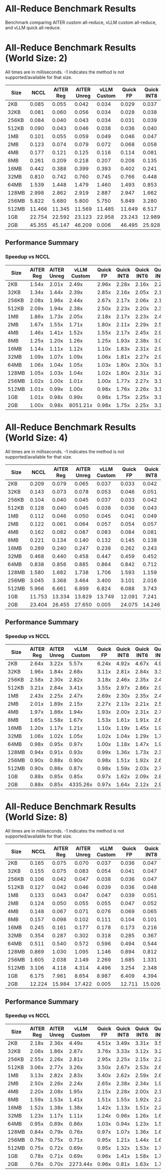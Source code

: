 # All-Reduce Benchmark Results

Benchmark comparing AITER custom all-reduce, vLLM custom all-reduce, and vLLM quick all-reduce.

# All-Reduce Benchmark Results (World Size: 2)

All times are in milliseconds. -1 indicates the method is not supported/available for that size.

| Size | NCCL | AITER Reg | AITER Unreg | vLLM Custom | Quick FP | Quick INT8 | Quick INT6 | Quick INT4 |
|---|---|---|---|---|---|---|---|---|
| 2KB | 0.085 | 0.055 | 0.042 | 0.034 | 0.029 | 0.037 | 0.039 | 0.037 |
| 32KB | 0.081 | 0.060 | 0.056 | 0.034 | 0.028 | 0.038 | 0.039 | 0.038 |
| 256KB | 0.084 | 0.040 | 0.043 | 0.034 | 0.031 | 0.039 | 0.041 | 0.039 |
| 512KB | 0.090 | 0.043 | 0.046 | 0.038 | 0.036 | 0.040 | 0.041 | 0.039 |
| 1MB | 0.101 | 0.055 | 0.059 | 0.049 | 0.046 | 0.047 | 0.046 | 0.042 |
| 2MB | 0.123 | 0.074 | 0.079 | 0.072 | 0.068 | 0.058 | 0.054 | 0.048 |
| 4MB | 0.177 | 0.121 | 0.125 | 0.116 | 0.114 | 0.081 | 0.072 | 0.061 |
| 8MB | 0.261 | 0.209 | 0.218 | 0.207 | 0.208 | 0.135 | 0.110 | 0.087 |
| 16MB | 0.442 | 0.388 | 0.399 | 0.393 | 0.402 | 0.241 | 0.191 | 0.150 |
| 32MB | 0.810 | 0.742 | 0.760 | 0.745 | 0.766 | 0.448 | 0.358 | 0.276 |
| 64MB | 1.539 | 1.448 | 1.479 | 1.460 | 1.493 | 0.853 | 0.670 | 0.494 |
| 128MB | 2.998 | 2.862 | 2.919 | 2.887 | 2.947 | 1.662 | 1.297 | 0.938 |
| 256MB | 5.822 | 5.680 | 5.800 | 5.750 | 5.849 | 3.280 | 2.562 | 1.837 |
| 512MB | 11.466 | 11.345 | 11.569 | 11.485 | 11.649 | 6.517 | 5.083 | 3.629 |
| 1GB | 22.754 | 22.592 | 23.123 | 22.958 | 23.243 | 12.989 | 10.113 | 7.216 |
| 2GB | 45.355 | 45.147 | 46.209 | 0.006 | 46.495 | 25.928 | 20.187 | 14.370 |

## Performance Summary

### Speedup vs NCCL

| Size | AITER Reg | AITER Unreg | vLLM Custom | Quick FP | Quick INT8 | Quick INT6 | Quick INT4 |
|---|---|---|---|---|---|---|---|
| 2KB | 1.54x | 2.01x | 2.49x | 2.96x | 2.28x | 2.16x | 2.27x |
| 32KB | 1.34x | 1.44x | 2.39x | 2.85x | 2.16x | 2.05x | 2.15x |
| 256KB | 2.08x | 1.96x | 2.44x | 2.67x | 2.17x | 2.06x | 2.17x |
| 512KB | 2.09x | 1.94x | 2.38x | 2.50x | 2.23x | 2.20x | 2.31x |
| 1MB | 1.86x | 1.73x | 2.05x | 2.18x | 2.17x | 2.23x | 2.40x |
| 2MB | 1.67x | 1.55x | 1.71x | 1.80x | 2.11x | 2.29x | 2.58x |
| 4MB | 1.46x | 1.41x | 1.52x | 1.55x | 2.17x | 2.45x | 2.91x |
| 8MB | 1.25x | 1.20x | 1.26x | 1.25x | 1.93x | 2.38x | 3.01x |
| 16MB | 1.14x | 1.11x | 1.12x | 1.10x | 1.83x | 2.31x | 2.96x |
| 32MB | 1.09x | 1.07x | 1.09x | 1.06x | 1.81x | 2.27x | 2.94x |
| 64MB | 1.06x | 1.04x | 1.05x | 1.03x | 1.80x | 2.30x | 3.11x |
| 128MB | 1.05x | 1.03x | 1.04x | 1.02x | 1.80x | 2.31x | 3.20x |
| 256MB | 1.02x | 1.00x | 1.01x | 1.00x | 1.77x | 2.27x | 3.17x |
| 512MB | 1.01x | 0.99x | 1.00x | 0.98x | 1.76x | 2.26x | 3.16x |
| 1GB | 1.01x | 0.98x | 0.99x | 0.98x | 1.75x | 2.25x | 3.15x |
| 2GB | 1.00x | 0.98x | 8051.21x | 0.98x | 1.75x | 2.25x | 3.16x |

# All-Reduce Benchmark Results (World Size: 4)

All times are in milliseconds. -1 indicates the method is not supported/available for that size.

| Size | NCCL | AITER Reg | AITER Unreg | vLLM Custom | Quick FP | Quick INT8 | Quick INT6 | Quick INT4 |
|---|---|---|---|---|---|---|---|---|
| 2KB | 0.209 | 0.079 | 0.065 | 0.037 | 0.033 | 0.042 | 0.045 | 0.042 |
| 32KB | 0.143 | 0.073 | 0.078 | 0.053 | 0.046 | 0.051 | 0.050 | 0.042 |
| 256KB | 0.104 | 0.040 | 0.045 | 0.037 | 0.033 | 0.042 | 0.044 | 0.042 |
| 512KB | 0.128 | 0.040 | 0.045 | 0.038 | 0.036 | 0.043 | 0.045 | 0.043 |
| 1MB | 0.112 | 0.046 | 0.050 | 0.045 | 0.041 | 0.049 | 0.048 | 0.045 |
| 2MB | 0.122 | 0.061 | 0.064 | 0.057 | 0.054 | 0.057 | 0.055 | 0.048 |
| 4MB | 0.162 | 0.082 | 0.087 | 0.083 | 0.084 | 0.081 | 0.070 | 0.059 |
| 8MB | 0.221 | 0.134 | 0.140 | 0.132 | 0.145 | 0.138 | 0.116 | 0.082 |
| 16MB | 0.289 | 0.240 | 0.247 | 0.238 | 0.262 | 0.243 | 0.199 | 0.146 |
| 32MB | 0.468 | 0.440 | 0.458 | 0.447 | 0.459 | 0.452 | 0.363 | 0.271 |
| 64MB | 0.838 | 0.856 | 0.885 | 0.864 | 0.842 | 0.712 | 0.571 | 0.426 |
| 128MB | 1.580 | 1.682 | 1.738 | 1.706 | 1.593 | 1.159 | 0.915 | 0.669 |
| 256MB | 3.045 | 3.368 | 3.464 | 3.400 | 3.101 | 2.016 | 1.586 | 1.170 |
| 512MB | 5.966 | 6.661 | 6.899 | 6.824 | 6.088 | 3.743 | 2.932 | 2.142 |
| 1GB | 11.753 | 13.334 | 13.829 | 13.749 | 12.091 | 7.241 | 5.632 | 4.094 |
| 2GB | 23.404 | 26.455 | 27.650 | 0.005 | 24.075 | 14.246 | 11.063 | 7.991 |

## Performance Summary

### Speedup vs NCCL

| Size | AITER Reg | AITER Unreg | vLLM Custom | Quick FP | Quick INT8 | Quick INT6 | Quick INT4 |
|---|---|---|---|---|---|---|---|
| 2KB | 2.64x | 3.22x | 5.57x | 6.24x | 4.92x | 4.67x | 4.96x |
| 32KB | 1.96x | 1.84x | 2.68x | 3.11x | 2.81x | 2.84x | 3.38x |
| 256KB | 2.58x | 2.30x | 2.82x | 3.18x | 2.46x | 2.35x | 2.44x |
| 512KB | 3.21x | 2.84x | 3.41x | 3.55x | 2.97x | 2.86x | 2.96x |
| 1MB | 2.43x | 2.25x | 2.47x | 2.69x | 2.30x | 2.35x | 2.49x |
| 2MB | 2.01x | 1.89x | 2.15x | 2.27x | 2.13x | 2.21x | 2.53x |
| 4MB | 1.97x | 1.86x | 1.94x | 1.93x | 2.00x | 2.31x | 2.73x |
| 8MB | 1.65x | 1.58x | 1.67x | 1.53x | 1.61x | 1.91x | 2.69x |
| 16MB | 1.20x | 1.17x | 1.21x | 1.10x | 1.19x | 1.45x | 1.97x |
| 32MB | 1.06x | 1.02x | 1.05x | 1.02x | 1.04x | 1.29x | 1.73x |
| 64MB | 0.98x | 0.95x | 0.97x | 1.00x | 1.18x | 1.47x | 1.97x |
| 128MB | 0.94x | 0.91x | 0.93x | 0.99x | 1.36x | 1.73x | 2.36x |
| 256MB | 0.90x | 0.88x | 0.90x | 0.98x | 1.51x | 1.92x | 2.60x |
| 512MB | 0.90x | 0.86x | 0.87x | 0.98x | 1.59x | 2.03x | 2.78x |
| 1GB | 0.88x | 0.85x | 0.85x | 0.97x | 1.62x | 2.09x | 2.87x |
| 2GB | 0.88x | 0.85x | 4335.26x | 0.97x | 1.64x | 2.12x | 2.93x |

# All-Reduce Benchmark Results (World Size: 8)

All times are in milliseconds. -1 indicates the method is not supported/available for that size.

| Size | NCCL | AITER Reg | AITER Unreg | vLLM Custom | Quick FP | Quick INT8 | Quick INT6 | Quick INT4 |
|---|---|---|---|---|---|---|---|---|
| 2KB | 0.165 | 0.075 | 0.070 | 0.037 | 0.036 | 0.047 | 0.050 | 0.047 |
| 32KB | 0.155 | 0.075 | 0.083 | 0.054 | 0.041 | 0.047 | 0.050 | 0.048 |
| 256KB | 0.106 | 0.042 | 0.047 | 0.038 | 0.036 | 0.047 | 0.049 | 0.047 |
| 512KB | 0.127 | 0.042 | 0.046 | 0.039 | 0.036 | 0.048 | 0.050 | 0.048 |
| 1MB | 0.133 | 0.043 | 0.047 | 0.047 | 0.039 | 0.051 | 0.051 | 0.049 |
| 2MB | 0.124 | 0.050 | 0.055 | 0.055 | 0.047 | 0.052 | 0.053 | 0.064 |
| 4MB | 0.148 | 0.067 | 0.071 | 0.076 | 0.069 | 0.065 | 0.074 | 0.069 |
| 8MB | 0.157 | 0.098 | 0.102 | 0.111 | 0.104 | 0.101 | 0.082 | 0.069 |
| 16MB | 0.245 | 0.161 | 0.177 | 0.178 | 0.173 | 0.216 | 0.163 | 0.111 |
| 32MB | 0.354 | 0.287 | 0.302 | 0.318 | 0.285 | 0.367 | 0.282 | 0.212 |
| 64MB | 0.511 | 0.540 | 0.572 | 0.596 | 0.494 | 0.544 | 0.417 | 0.333 |
| 128MB | 0.869 | 1.030 | 1.095 | 1.146 | 0.894 | 0.812 | 0.639 | 0.531 |
| 256MB | 1.605 | 2.038 | 2.149 | 2.269 | 1.685 | 1.331 | 1.117 | 0.977 |
| 512MB | 3.106 | 4.118 | 4.314 | 4.496 | 3.254 | 2.348 | 2.035 | 1.830 |
| 1GB | 6.175 | 7.961 | 8.654 | 8.987 | 6.409 | 4.394 | 3.898 | 3.560 |
| 2GB | 12.224 | 15.984 | 17.422 | 0.005 | 12.711 | 15.026 | 7.481 | 6.864 |

## Performance Summary

### Speedup vs NCCL

| Size | AITER Reg | AITER Unreg | vLLM Custom | Quick FP | Quick INT8 | Quick INT6 | Quick INT4 |
|---|---|---|---|---|---|---|---|
| 2KB | 2.18x | 2.36x | 4.49x | 4.51x | 3.49x | 3.31x | 3.50x |
| 32KB | 2.06x | 1.86x | 2.87x | 3.76x | 3.33x | 3.12x | 3.25x |
| 256KB | 2.55x | 2.26x | 2.81x | 2.95x | 2.25x | 2.15x | 2.25x |
| 512KB | 3.06x | 2.77x | 3.26x | 3.50x | 2.67x | 2.53x | 2.67x |
| 1MB | 3.13x | 2.82x | 2.83x | 3.40x | 2.62x | 2.59x | 2.69x |
| 2MB | 2.50x | 2.26x | 2.24x | 2.65x | 2.38x | 2.34x | 1.95x |
| 4MB | 2.20x | 2.08x | 1.95x | 2.15x | 2.28x | 2.00x | 2.13x |
| 8MB | 1.59x | 1.53x | 1.41x | 1.51x | 1.55x | 1.92x | 2.28x |
| 16MB | 1.52x | 1.38x | 1.38x | 1.42x | 1.13x | 1.51x | 2.21x |
| 32MB | 1.23x | 1.17x | 1.11x | 1.24x | 0.96x | 1.26x | 1.67x |
| 64MB | 0.95x | 0.89x | 0.86x | 1.03x | 0.94x | 1.23x | 1.54x |
| 128MB | 0.84x | 0.79x | 0.76x | 0.97x | 1.07x | 1.36x | 1.64x |
| 256MB | 0.79x | 0.75x | 0.71x | 0.95x | 1.21x | 1.44x | 1.64x |
| 512MB | 0.75x | 0.72x | 0.69x | 0.95x | 1.32x | 1.53x | 1.70x |
| 1GB | 0.78x | 0.71x | 0.69x | 0.96x | 1.41x | 1.58x | 1.73x |
| 2GB | 0.76x | 0.70x | 2273.44x | 0.96x | 0.81x | 1.63x | 1.78x |


